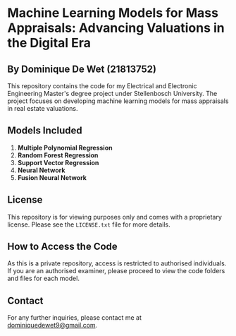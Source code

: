 # Machine Learning Models for Mass Appraisals: Advancing Valuations in the Digital Era

## By Dominique De Wet (21813752)

This repository contains the code for my Electrical and Electronic Engineering Master's degree project under Stellenbosch University. The project focuses on developing machine learning models for mass appraisals in real estate valuations.

## Models Included

1. **Multiple Polynomial Regression**
2. **Random Forest Regression**
3. **Support Vector Regression**
4. **Neural Network**
5. **Fusion Neural Network**

## License

This repository is for viewing purposes only and comes with a proprietary license. Please see the `LICENSE.txt` file for more details.

## How to Access the Code

As this is a private repository, access is restricted to authorised individuals. If you are an authorised examiner, please proceed to view the code folders and files for each model.

## Contact

For any further inquiries, please contact me at dominiquedewet9@gmail.com.
